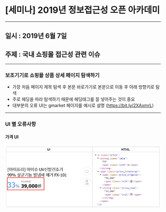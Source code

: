# [세미나] 2019년 정보접근성 오픈 아카데미

***

## 일시 : 2019년 6월 7일

## 주제 : 국내 쇼핑몰 접근성 관련 이슈

***

### 보조기기로 쇼핑몰 상품 상세 페이지 탐색하기

* 가장 처음 페이지 제목 탐색 후 본문 바로가기로 본문으로 이동 후 아래 방향키로 탐색 
* 주로 헤딩을 따라 탐색하기 때문에 헤딩태그를 잘 넣어주는 것이 중요
* 대부분의 오류 UI는 gmarket 페이지를 예시로 설명 (https://bit.ly/2XAxmrL) 

***

### UI 별 오류사항

#### 가격 UI
![가격 UI 관련 접근성 이슈](img/img_price_0607.jpg)

